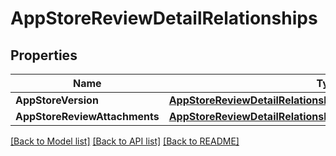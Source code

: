 # AppStoreReviewDetailRelationships

## Properties

Name | Type | Description | Notes
------------ | ------------- | ------------- | -------------
**AppStoreVersion** | [**AppStoreReviewDetailRelationshipsAppStoreVersion**](AppStoreReviewDetail_relationships_appStoreVersion.md) |  | [optional] 
**AppStoreReviewAttachments** | [**AppStoreReviewDetailRelationshipsAppStoreReviewAttachments**](AppStoreReviewDetail_relationships_appStoreReviewAttachments.md) |  | [optional] 

[[Back to Model list]](../README.md#documentation-for-models) [[Back to API list]](../README.md#documentation-for-api-endpoints) [[Back to README]](../README.md)


